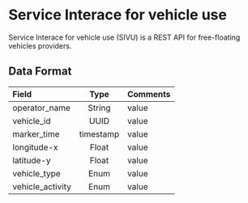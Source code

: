 # Service Interace for vehicle use

Service Interace for vehicle use (SIVU) is a REST API for free-floating vehicles providers. 

## Data Format

|      Field        |     Type        |   Comments |
| :---------------- |:-------------:  | --------- |
| operator_name     |    String       |   value    | 
| vehicle_id        |    UUID         |   value    |
| marker_time       |    timestamp    |   value    |
| longitude-x       |    Float        |   value    |
| latitude-y        |    Float        |   value    |
| vehicle_type      |    Enum         |   value    |
| vehicle_activity  |    Enum         |   value    |
